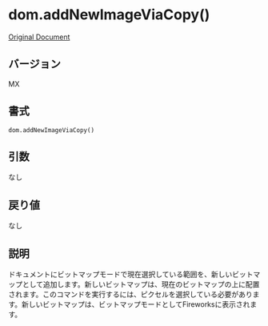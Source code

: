 # dom.addNewImageViaCopy()

[Original Document](http://help.adobe.com/en_US/fireworks/cs/extend/WS5b3ccc516d4fbf351e63e3d1183c94856c-7fa8.html)

## バージョン

MX

## 書式

```
dom.addNewImageViaCopy()
```

## 引数

なし

## 戻り値

なし

## 説明

ドキュメントにビットマップモードで現在選択している範囲を、新しいビットマップとして追加します。新しいビットマップは、現在のビットマップの上に配置されます。このコマンドを実行するには、ピクセルを選択している必要があります。新しいビットマップは、ビットマップモードとしてFireworksに表示されます。

